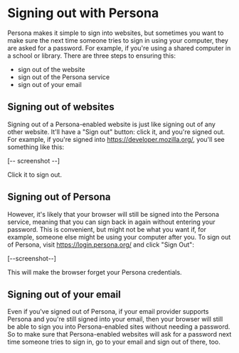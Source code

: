 # Signing out with Persona #

Persona makes it simple to sign into websites, but sometimes you want to make sure the next time someone tries to sign in using your computer, they are asked for a password. For example, if you're using a shared computer in a school or library. There are three steps to ensuring this:

* sign out of the website
* sign out of the Persona service
* sign out of your email

## Signing out of websites ##

Signing out of a Persona-enabled website is just like signing out of any other website. It'll have a "Sign out" button: click it, and you're signed out. For example, if you're signed into https://developer.mozilla.org/, you'll see something like this:

[-- screenshot --]

Click it to sign out.

## Signing out of Persona ##

However, it's likely that your browser will still be signed into the Persona service, meaning that you can sign back in again without entering your password. This is convenient, but might not be what you want if, for example, someone else might be using your computer after you. To sign out of Persona, visit https://login.persona.org/ and click "Sign Out":

[--screenshot--]

This will make the browser forget your Persona credentials.

## Signing out of your email ##

Even if you've signed out of Persona, if your email provider supports Persona and you're still signed into your email, then your browser will still be able to sign you into Persona-enabled sites without needing a password. So to make sure that Persona-enabled websites will ask for a password next time someone tries to sign in, go to your email and sign out of there, too.

